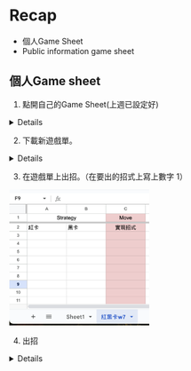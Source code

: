 # Recap

  - 個人Game Sheet
  - Public information game sheet

## 個人Game sheet

1. 點開自己的Game Sheet(上週已設定好)

<details>

<img src="../img/2024-10-22-14-27-06.png" width="30%"/>


![](../img/2024-10-22-14-27-59.png)

</details>

2. 下載新遊戲單。

<details>
  <img src="../img/2024-10-22-14-28-33.png"/>
</details>


3. 在遊戲單上出招。（在要出的招式上寫上數字 1）

<img src="../img/2024-10-22-14-38-49.png" width="50%"/>


4. 出招

<details>

 <img src="../img/2024-10-22-14-28-49.png"/>

 </details>